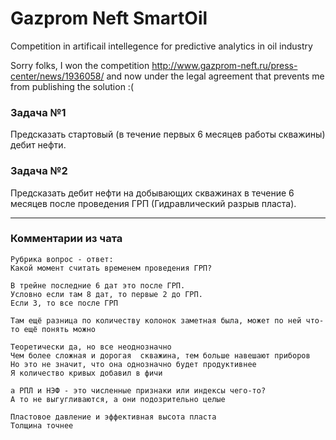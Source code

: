 # Gazprom Neft SmartOil

Competition in artificail intellegence for predictive analytics in oil industry

Sorry folks,
I won the competition http://www.gazprom-neft.ru/press-center/news/1936058/
and now under the legal agreement that prevents me from publishing the solution :(

### Задача №1
Предсказать стартовый (в течение первых 6 месяцев работы скважины) дебит нефти. 

### Задача №2
Предсказать дебит нефти на добывающих скважинах в течение 6 месяцев после проведения ГРП (Гидравлический разрыв пласта).

***

### Комментарии из чата

```
Рубрика вопрос - ответ:
Какой момент считать временем проведения ГРП?

В трейне последние 6 дат это после ГРП. 
Условно если там 8 дат, то первые 2 до ГРП. 
Если 3, то все после ГРП
```

```
Там ещё разница по количеству колонок заметная была, может по ней что-то ещё понять можно

Теоретически да, но все неоднозначно
Чем более сложная и дорогая  скважина, тем больше навешают приборов
Но это не значит, что она однозначно будет продуктивнее
Я количество кривых добавил в фичи
```

```
а РПЛ и НЭФ - это численные признаки или индексы чего-то? 
А то не выгугливаются, а они подозрительно целые

Пластовое давление и эффективная высота пласта
Толщина точнее
```
